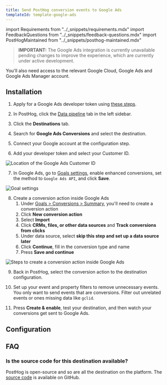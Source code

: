 ```yaml
---
title: Send PostHog conversion events to Google Ads
templateId: template-google-ads
---
```


import Requirements from "../_snippets/requirements.mdx"
import FeedbackQuestions from "../_snippets/feedback-questions.mdx"
import PostHogMaintained from "../_snippets/posthog-maintained.mdx"

> **IMPORTANT:** The Google Ads integration is currently unavailable pending changes to improve the experience, which are currently under active development.

<Requirements />

You'll also need access to the relevant Google Cloud, Google Ads and Google Ads Manager account.

## Installation

1. Apply for a Google Ads developer token using [these steps](https://developers.google.com/google-ads/api/docs/get-started/dev-token).

2. In PostHog, click the [Data pipeline](https://us.posthog.com/pipeline/overview) tab in the left sidebar.

3. Click the **Destinations** tab.

4. Search for **Google Ads Conversions** and select the destination.

5. Connect your Google account at the configuration step.

6. Add your developer token and select your Customer ID.

![Location of the Google Ads Customer ID](https://res.cloudinary.com/dmukukwp6/image/upload/2024_10_31_at_15_15_51_a7a003008c.png)

7. In Google Ads, go to [Goals settings](https://ads.google.com/aw/conversions/customersettings), enable enhanced conversions, set the method to `Google Ads API`, and click **Save**.

![Goal settings](https://res.cloudinary.com/dmukukwp6/image/upload/Clean_Shot_2024_11_01_at_13_38_50_d9c811bebd.png)

8. Create a conversion action inside Google Ads
   1. Under [Goals > Conversions > Summary](https://ads.google.com/aw/conversions), you'll need to create a conversion action
   2. Click **New conversion action**
   3. Select **Import**
   4. Click **CRMs, files, or other data sources** and **Track conversions from clicks**
   5. Under data source, select **skip this step and set up a data source later**
   6. Click **Continue**, fill in the conversion type and name
   7. Press **Save and continue**

![Steps to create a conversion action inside Google Ads](https://res.cloudinary.com/dmukukwp6/image/upload/2024_11_09_at_14_52_07_dfb486cd19.gif)

9. Back in PostHog, select the conversion action to the destination configuration.

10. Set up your event and property filters to remove unnecessary events. You only want to send events that are conversions. Filter out unrelated events or ones missing data like `gclid`.

11. Press **Create & enable**, test your destination, and then watch your conversions get sent to Google Ads.

<HideOnCDPIndex>

## Configuration

<TemplateParameters />

## FAQ

### Is the source code for this destination available?

PostHog is open-source and so are all the destination on the platform. The [source code](https://github.com/PostHog/posthog/blob/master/posthog/cdp/templates/google_ads/template_google_ads.py) is available on GitHub.

<PostHogMaintained />

<FeedbackQuestions />

</HideOnCDPIndex>
